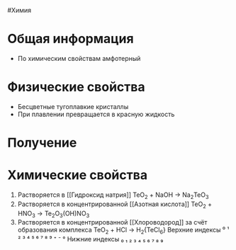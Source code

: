 #Химия 
# Общая информация
- По химическим свойствам амфотерный
# Физические свойства
- Бесцветные тугоплавкие кристаллы
- При плавлении превращается в красную жидкость
# Получение
# Химические свойства
1. Растворяется в [[Гидроксид натрия]]
																TeO<sub>2</sub> + NaOH → Na<sub>2</sub>TeO<sub>3</sub>
1. Растворяется в концентрированной [[Азотная кислота]]
																TeO<sub>2</sub> + HNO<sub>3</sub> → Te<sub>2</sub>O<sub>3</sub>(OH)NO<sub>3</sub>
1. Растворяется в концентрированной [[Хлороводород]] за счёт образования комплекса
																TeO<sub>2</sub> + HCl → H<sub>2</sub>{TeCl<sub>6</sub>}
Верхние индексы ⁰ ¹ ² ³ ⁴ ⁵ ⁶ ⁷ ⁸ ⁹ ⁺ ⁻ °
Нижние индексы ₀ ₁ ₂ ₃ ₄ ₅ ₆ ₇ ₈ ₉ 